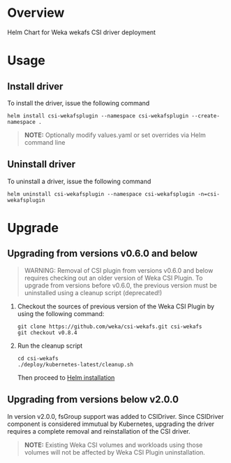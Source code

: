 # Overview
Helm Chart for Weka wekafs CSI driver deployment

# Usage

## Install driver
To install the driver, issue the following command
```
helm install csi-wekafsplugin --namespace csi-wekafsplugin --create-namespace .
```
> **NOTE:** Optionally modify values.yaml or set overrides via Helm command line  

## Uninstall driver
To uninstall a driver, issue the following command
```
helm uninstall csi-wekafsplugin --namespace csi-wekafsplugin -n=csi-wekafsplugin
```

# Upgrade
## Upgrading from versions v0.6.0 and below
> WARNING: Removal of CSI plugin from versions v0.6.0 and below requires checking out an older version of Weka CSI Plugin.
To upgrade from versions before v0.6.0, the previous version must be uninstalled using a cleanup script (deprecated!)
1. Checkout the sources of previous version of the Weka CSI Plugin by using the following command:
   ```shell
   git clone https://github.com/weka/csi-wekafs.git csi-wekafs
   git checkout v0.8.4
   ```
2. Run the cleanup script
   ```
   cd csi-wekafs
   ./deploy/kubernetes-latest/cleanup.sh
   ``` 
   Then proceed to [Helm installation](#install-driver)
## Upgrading from versions below v2.0.0
In version v2.0.0, fsGroup support was added to CSIDriver. Since CSIDriver component is considered immutual by Kubernetes,
upgrading the driver requires a complete removal and reinstallation of the CSI driver.

> **NOTE:** Existing Weka CSI volumes and workloads using those volumes will not be affected by Weka CSI Plugin uninstallation. 

